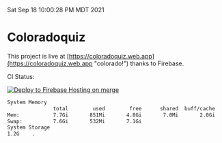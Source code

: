 Sat Sep 18 10:00:28 PM MDT 2021

# Coloradoquiz


This project is live at [https://coloradoquiz.web.app](https://coloradoquiz.web.app "colorado!") thanks to Firebase.

CI Status: 

[![Deploy to Firebase Hosting on merge](https://github.com/teamkushal/coloradoquiz/actions/workflows/firebase-hosting-merge.yml/badge.svg)](https://github.com/teamkushal/coloradoquiz/actions/workflows/firebase-hosting-merge.yml)

```bash
System Memory
               total        used        free      shared  buff/cache   available
Mem:           7.7Gi       851Mi       4.8Gi       7.0Mi       2.0Gi       6.5Gi
Swap:          7.6Gi       532Mi       7.1Gi
System Storage
1.2G	.
```
```bash
